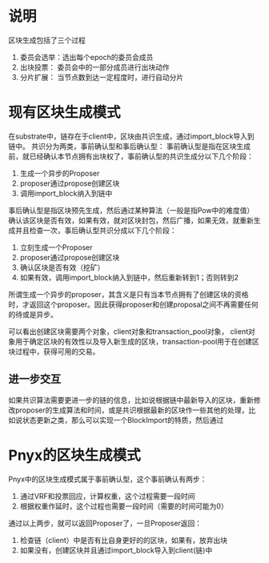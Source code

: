 # 说明
区块生成包括了三个过程
1. 委员会选举：选出每个epoch的委员会成员
2. 出块投票：  委员会中的一部分成员进行出块动作
3. 分片扩展：  当节点数到达一定程度时，进行自动分片

# 现有区块生成模式
在substrate中，链存在于client中，区块由共识生成，通过import_block导入到链中。 共识分为两类，事前确认型和事后确认型：
事前确认型是指在区块生成前，就已经确认本节点拥有出块权了，事前确认型的共识生成分以下几个阶段：
1. 生成一个异步的Proposer
2. proposer通过propose创建区块
3. 调用import_block纳入到链中

事后确认型是指区块预先生成，然后通过某种算法（一般是指Pow中的难度值）确认该区块是否有效，如果有效，就对区块封包，然后广播，如果无效，就重新生成并且检查一次，事后确认型共识分成以下几个阶段：
1. 立刻生成一个Proposer
2. proposer通过propose创建区块
3. 确认区块是否有效（挖矿）
4. 如果有效，调用import_block纳入到链中，然后重新转到1；否则转到2

所谓生成一个异步的proposer，其含义是只有当本节点拥有了创建区块的资格时，才返回这个proposer。因此获得proposer和创建proposal之间不再需要任何的待或是异步。

可以看出创建区块需要两个对象，client对象和transaction_pool对象， client对象用于确定区块的有效性以及导入新生成的区块，transaction-pool用于在创建区块过程中，获得可用的交易。

## 进一步交互
如果共识算法需要更进一步的链的信息，比如说根据链中最新导入的区块，重新修改proposer的生成算法和时间，或是共识根据最新的区块作一些其他的处理，比如说状态更新之类，那么可以实现一个BlockImport的特质，然后通过
# Pnyx的区块生成模式
Pnyx中的区块生成模式属于事前确认型，这个事前确认有两步：  
1. 通过VRF和投票回应，计算权重，这个过程需要一段时间
2. 根据权重作延时，这个过程也需要一段时间（需要的时间可能为0）

通过以上两步，就可以返回Proposer了，一旦Proposer返回：
1. 检查链（client）中是否有比自身更好的的区块，如果有，放弃出块
2. 如果没有，创建区块并且通过import_block导入到client(链)中
   

